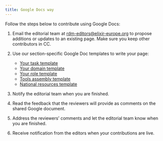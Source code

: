 ```yaml
---
title: Google Docs way
---
```


Follow the steps below to contribute using Google Docs:
1. Email the editorial team at [rdm-editors@elixir-europe.org](mailto:rdm-editors@elixir-europe.org)  to propose additions or updates to an existing page. Make sure you keep other contributors in CC.
2. Use our section-specific Google Doc templates to write your page:
    *  [Your task template](https://docs.google.com/document/d/11MsyGl7WJXI4dahMjbI3addEXQlpDzM19Yk_6e-gsVI)
    *  [Your domain template](https://docs.google.com/document/d/1fh8-Gq50AkXS1nhHr-gVFog-eI61dFI49nKROZlRYEQ)
    *  [Your role template](https://docs.google.com/document/d/1J8SmHw-TtVQ6P38SzucRB37upYwscUOwbTx_qllOPaI)
    *  [Tools assembly template](https://docs.google.com/document/d/1BZsc647JAmJwUkVjds5cu52_-70_TTfDMypPHqDiFrM)
    *  [National resources template](https://docs.google.com/document/d/1icB57BHMbZbxwFV9keq9ZYm5QbrDjJDeufrTdoYmHzk)

3. Notify the editorial team when you are finished.
4. Read the feedback that the reviewers will provide as comments on the shared Google document.
5. Address the reviewers’ comments and let the editorial team know when you are finished.
6. Receive notification from the editors when your contributions are live.


